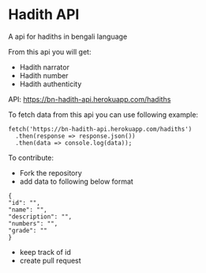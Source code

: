 # Hadith API

A api for hadiths in bengali language

From this api you will get:

- Hadith narrator
- Hadith number
- Hadith authenticity

API: https://bn-hadith-api.herokuapp.com/hadiths

To fetch data from this api you can use following example:

```
fetch('https://bn-hadith-api.herokuapp.com/hadiths')
  .then(response => response.json())
  .then(data => console.log(data));
```

To contribute:

- Fork the repository
- add data to following below format

```
{
"id": "",
"name": "",
"description": "",
"numbers": "",
"grade": ""
}

```

- keep track of id
- create pull request
